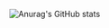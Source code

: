 ![Anurag's GitHub stats](https://github-readme-stats.vercel.app/api?username=leston-64code&theme=shades-of-purple&show_icons=true)
